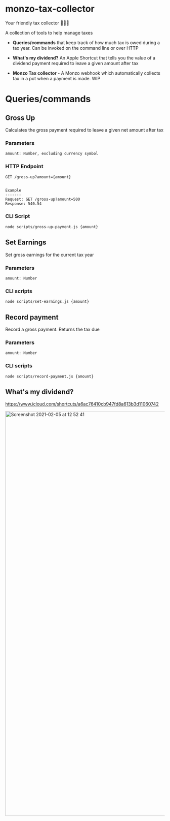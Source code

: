 # monzo-tax-collector
Your friendly tax collector 👮🏻‍♂️


A collection of tools to help manage taxes

- **Queries/commands** that keep track of how much tax is owed during a tax year. Can be invoked on the command line or over HTTP

- **What's my dividend?** An Apple Shortcut that tells you the value of a dividend payment required to leave a given amount after tax

- **Monzo Tax collector** - A Monzo webhook which automatically collects tax in a pot when a payment is made. WIP


# Queries/commands


## Gross Up

Calculates the gross payment required to leave a given net amount after tax

### Parameters

`amount: Number, excluding currency symbol` 


### HTTP Endpoint
```
GET /gross-up?amount={amount}


Example
-------
Request: GET /gross-up?amount=500
Response: 540.54
```

### CLI Script

```
node scripts/gross-up-payment.js {amount}
```

## Set Earnings

Set gross earnings for the current tax year

### Parameters

`amount: Number`


### CLI scripts
```
node scripts/set-earnings.js {amount}
```

## Record payment
Record a gross payment. Returns the tax due

### Parameters

`amount: Number`

### CLI scripts

```
node scripts/record-payment.js {amount}
```


## What's my dividend?

 https://www.icloud.com/shortcuts/a6ac76410cb947fd8a613b3d11060742

<img width="1275" alt="Screenshot 2021-02-05 at 12 52 41" src="https://user-images.githubusercontent.com/616321/107036130-0a9f0c80-67b1-11eb-9b33-f90f83e52d71.png">


